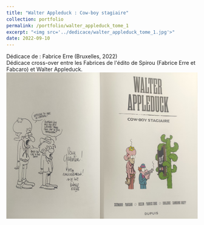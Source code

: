 ```yaml
---
title: "Walter Appleduck : Cow-boy stagiaire"
collection: portfolio
permalink: /portfolio/walter_appleduck_tome_1
excerpt: "<img src='../dedicace/walter_appleduck_tome_1.jpg'>"
date: 2022-09-10
---
```


Dédicace de : Fabrice Erre (Bruxelles, 2022)<br>Dédicace cross-over entre les Fabrices de l'édito de Spirou (Fabrice Erre et Fabcaro) et Walter Appleduck.
<img src='../dedicace/walter_appleduck_tome_1.jpg'>